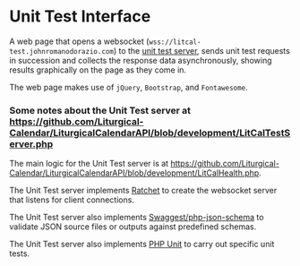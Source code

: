 # Unit Test Interface
A web page that opens a websocket (`wss://litcal-test.johnromanodorazio.com`) to the [unit test server](https://github.com/Liturgical-Calendar/LiturgicalCalendarAPI/blob/development/LitCalTestServer.php),
sends unit test requests in succession and collects the response data asynchronously, showing results graphically on the page as they come in.

The web page makes use of `jQuery`, `Bootstrap`, and `Fontawesome`.

### Some notes about the Unit Test server at https://github.com/Liturgical-Calendar/LiturgicalCalendarAPI/blob/development/LitCalTestServer.php

The main logic for the Unit Test server is at https://github.com/Liturgical-Calendar/LiturgicalCalendarAPI/blob/development/LitCalHealth.php.

The Unit Test server implements [Ratchet](https://github.com/ratchetphp/Ratchet) to create the websocket server that listens for client connections.

The Unit Test server also implements [Swaggest/php-json-schema](https://github.com/swaggest/php-json-schema) to validate JSON source files or outputs against predefined schemas.

The Unit Test server also implements [PHP Unit](https://github.com/sebastianbergmann/phpunit) to carry out specific unit tests.

